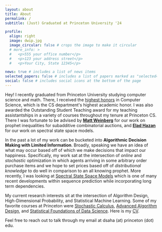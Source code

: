```yaml
---
layout: about
title: About
permalink: /
subtitle: (Just) Graduated at Princeton University '24

profile:
  align: right
  image: dwip.jpg
  image_circular: false # crops the image to make it circular
  # more_info: >
  #   <p>555 your office number</p>
  #   <p>123 your address street</p>
  #   <p>Your City, State 12345</p>

news: true # includes a list of news items
selected_papers: false # includes a list of papers marked as "selected={true}"
social: false # includes social icons at the bottom of the page
---
```


Hey! I recently graduated from Princeton University studying computer science and
math. There, I received the <a href="https://www.cs.princeton.edu/news/class-day-department-celebrates-accomplishments-graduates">highest honors</a> in Computer Science, which is the CS department's highest academic honor. I was also awarded the Outstanding Student Teaching award for my teaching assistantships in a variety of courses throughout my tenure at Princeton CS. There I was fortunate to be advised by <b><a href="https://www.cs.princeton.edu/~smattw/">Matt Weinberg</a></b> for our work on prophet inequalities for subadditive combinatorial auctions, and <b><a href="https://www.ehazan.com/">Elad Hazan</a></b> for our work on spectral state space models.

In the past a lot of my work can be bucketed into <b>Algorithmic Decision Making with Limited Information</b>. Broadly, speaking we have an idea of what may occur based off of which we make decisions that impact our happiness. Specifically, my work sat at the intersection of <i>online</i> and <i>stochastic</i> optimization in which agents arriving in some arbitrary order purchase items and we hope to set prices based off of <i>distributional knowledge</i> to do well in comparison to an all knowing prophet. More recently, I was looking at <a href="https://arxiv.org/abs/2312.06837">Spectral State Space Models</a> which is one of many recent developments within sequence prediction while incorporating long term dependencies.

My current research interests sit at the intersection of Algorithm Design, High-Dimensional Probability, and Statistical Machine Learning. Some of my favorite courses at Princeton were <a href="https://registrar.princeton.edu/course-offerings/course-details?term=1244&courseid=008809">Stochastic Calculus</a>, <a href="https://www.cs.princeton.edu/~hy2/teaching/fall22-cos521/index.html">Advanced Algorithm Design</a>, and <a href="https://fan.princeton.edu/fan/classes/525.html">Statistical Foundations of Data Science</a>. Here is my <a target="_self" href="https://dsaha04.github.io/cv/">CV</a>.


Feel free to reach out to talk through my email at dsaha (at) princeton (dot) edu. 

